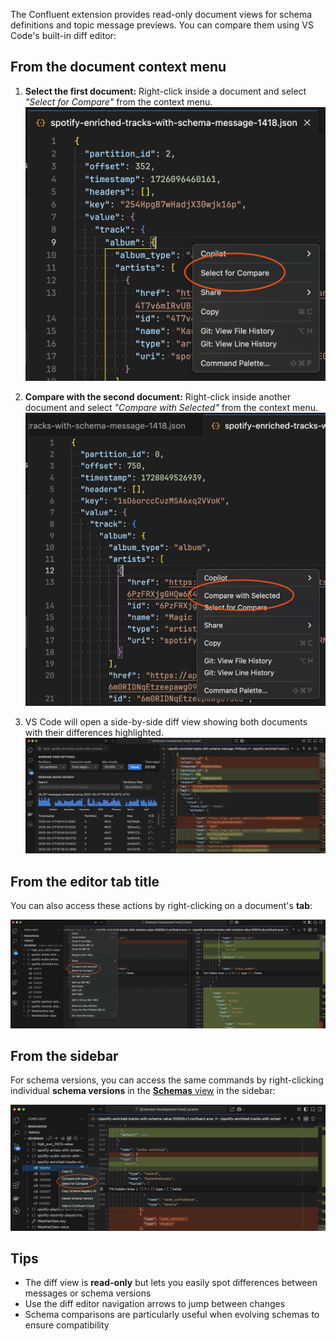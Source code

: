 The Confluent extension provides read-only document views for schema definitions and topic message
previews. You can compare them using VS Code's built-in diff editor:

## From the document context menu

1. **Select the first document:** Right-click inside a document and select _"Select for Compare"_
   from the context menu. ![](./topic-message-diff-select.png)

2. **Compare with the second document:** Right-click inside another document and select _"Compare
   with Selected"_ from the context menu. ![](./topic-message-diff-compare.png)

3. VS Code will open a side-by-side diff view showing both documents with their differences
   highlighted. ![](./topic-messages-diff.png)

## From the editor tab title

You can also access these actions by right-clicking on a document's **tab**:

![](./schemas-diff-tab-titles.png)

## From the sidebar

For schema versions, you can access the same commands by right-clicking individual **schema
versions** in the [**Schemas** view](command:confluent-schemas.focus) in the sidebar:

![](./schemas-diff-sidebar.png)

## Tips

- The diff view is **read-only** but lets you easily spot differences between messages or schema
  versions
- Use the diff editor navigation arrows to jump between changes
- Schema comparisons are particularly useful when evolving schemas to ensure compatibility
